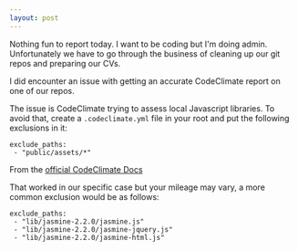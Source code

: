 ```yaml
---
layout: post
---
```

Nothing fun to report today.  I want to be coding but I'm doing admin.  Unfortunately we have to go through the business of cleaning up our git repos and preparing our CVs.

I did encounter an issue with getting an accurate CodeClimate report on one of our repos.

<!--more-->

The issue is CodeClimate trying to assess local Javascript libraries.  To avoid that, create a `.codeclimate.yml` file in your root and put the following exclusions in it:

```
exclude_paths:
 - "public/assets/*"
```

From the [official CodeClimate Docs](http://docs.codeclimate.com/article/166-excluding-files-folders)

That worked in our specific case but your mileage may vary, a more common exclusion would be as follows:

```
exclude_paths:
 - "lib/jasmine-2.2.0/jasmine.js"
 - "lib/jasmine-2.2.0/jasmine-jquery.js"
 - "lib/jasmine-2.2.0/jasmine-html.js"
```
